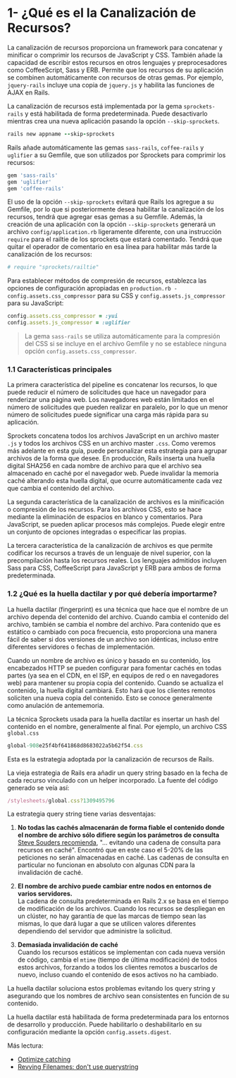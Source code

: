 # 1- ¿Qué es el la Canalización de Recursos?

La canalización de recursos proporciona un framework para concatenar y minificar o comprimir los recursos de JavaScript y CSS. También añade la capacidad de escribir estos recursos en otros lenguajes y preprocesadores como CoffeeScript, Sass y ERB. Permite que los recursos de su aplicación se combinen automáticamente con recursos de otras gemas. Por ejemplo, `jquery-rails` incluye una copia de `jquery.js` y habilita las funciones de AJAX en Rails.

La canalización de recursos está implementada por la gema `sprockets-rails` y está habilitada de forma predeterminada. Puede desactivarlo mientras crea una nueva aplicación pasando la opción `--skip-sprockets`.

```ruby
rails new appname --skip-sprockets
```

Rails añade automáticamente las gemas `sass-rails`, `coffee-rails` y `uglifier` a su Gemfile, que son utilizados por Sprockets para comprimir los recursos:

```ruby
gem 'sass-rails'
gem 'uglifier'
gem 'coffee-rails'
```

El uso de la opción `--skip-sprockets` evitará que Rails los agregue a su Gemfile, por lo que si posteriormente desea habilitar la canalización de los recursos, tendrá que agregar esas gemas a su Gemfile. Además, la creación de una aplicación con la opción `--skip-sprockets` generará un archivo `config/application.rb` ligeramente diferente, con una instrucción `require` para el railtie de los sprockets que estará comentado. Tendrá que quitar el operador de comentario en esa línea para habilitar más tarde la canalización de los recursos:

```ruby
# require "sprockets/railtie"
```

Para establecer métodos de compresión de recursos, establezca las opciones de configuración apropiadas en `production.rb - config.assets.css_compressor` para su CSS y `config.assets.js_compressor` para su JavaScript:

```ruby
config.assets.css_compressor = :yui
config.assets.js_compressor = :uglifier
```

> La gema `sass-rails` se utiliza automáticamente para la compresión del CSS si se incluye en el archivo Gemfile y no se establece ninguna opción `config.assets.css_compressor`.

### 1.1 Características principales

La primera característica del pipeline es concatenar los recursos, lo que puede reducir el número de solicitudes que hace un navegador para renderizar una página web. Los navegadores web están limitados en el número de solicitudes que pueden realizar en paralelo, por lo que un menor número de solicitudes puede significar una carga más rápida para su aplicación.

Sprockets concatena todos los archivos JavaScript en un archivo master `.js` y todos los archivos CSS en un archivo master `.css`. Como veremos más adelante en esta guía, puede personalizar esta estrategia para agrupar archivos de la forma que desee. En producción, Rails inserta una huella digital SHA256 en cada nombre de archivo para que el archivo sea almacenado en caché por el navegador web. Puede invalidar la memoria caché alterando esta huella digital, que ocurre automáticamente cada vez que cambia el contenido del archivo.

La segunda característica de la canalización de archivos es la minificación o compresión de los recursos. Para los archivos CSS, esto se hace mediante la eliminación de espacios en blanco y comentarios. Para JavaScript, se pueden aplicar procesos más complejos. Puede elegir entre un conjunto de opciones integradas o especificar las propias.

La tercera característica de la canalización de archivos es que permite codificar los recursos a través de un lenguaje de nivel superior, con la precompilación hasta los recursos reales. Los lenguajes admitidos incluyen Sass para CSS, CoffeeScript para JavaScript y ERB para ambos de forma predeterminada.

### 1.2 ¿Qué es la huella dactilar y por qué debería importarme?

La huella dactilar \(fingerprint\) es una técnica que hace que el nombre de un archivo dependa del contenido del archivo. Cuando cambia el contenido del archivo, también se cambia el nombre del archivo. Para contenido que es estático o cambiado con poca frecuencia, esto proporciona una manera fácil de saber si dos versiones de un archivo son idénticas, incluso entre diferentes servidores o fechas de implementación.

Cuando un nombre de archivo es único y basado en su contenido, los encabezados HTTP se pueden configurar para fomentar cachés en todas partes \(ya sea en el CDN, en el ISP, en equipos de red o en navegadores web\) para mantener su propia copia del contenido. Cuando se actualiza el contenido, la huella digital cambiará. Esto hará que los clientes remotos soliciten una nueva copia del contenido. Esto se conoce generalmente como anulación de antememoria.

La técnica Sprockets usada para la huella dactilar es insertar un hash del contenido en el nombre, generalmente al final. Por ejemplo, un archivo CSS `global.css`

```ruby
global-908e25f4bf641868d8683022a5b62f54.css
```

Esta es la estrategia adoptada por la canalización de recursos de Rails.

La vieja estrategia de Rails era añadir un query string basado en la fecha de cada recurso vinculado con un helper incorporado. La fuente del código generado se veía así:

```ruby
/stylesheets/global.css?1309495796
```

La estrategia query string tiene varias desventajas:

1. **No todas las cachés almacenarán de forma fiable el contenido donde el nombre de archivo sólo difiere según los parámetros de consulta**
   [Steve Souders recomienda](http://www.stevesouders.com/blog/2008/08/23/revving-filenames-dont-use-querystring/), "... evitando una cadena de consulta para recursos en caché". Encontró que en este caso el 5-20% de las peticiones no serán almacenadas en caché. Las cadenas de consulta en particular no funcionan en absoluto con algunas CDN para la invalidación de caché.

2. **El nombre de archivo puede cambiar entre nodos en entornos de varios servidores.**  
   La cadena de consulta predeterminada en Rails 2.x se basa en el tiempo de modificación de los archivos. Cuando los recursos se despliegan en un clúster, no hay garantía de que las marcas de tiempo sean las mismas, lo que dará lugar a que se utilicen valores diferentes dependiendo del servidor que administre la solicitud.

3. **Demasiada invalidación de caché**  
   Cuando los recursos estáticos se implementan con cada nueva versión de código, cambia el `mtime` \(tiempo de última modificación\) de todos estos archivos, forzando a todos los clientes remotos a buscarlos de nuevo, incluso cuando el contenido de esos activos no ha cambiado.

La huella dactilar soluciona estos problemas evitando los query string y asegurando que los nombres de archivo sean consistentes en función de su contenido.

La huella dactilar está habilitada de forma predeterminada para los entornos de desarrollo y producción. Puede habilitarlo o deshabilitarlo en su configuración mediante la opción `config.assets.digest`.

Más lectura:

* [Optimize catching](https://developers.google.com/speed/docs/insights/LeverageBrowserCaching?csw=1)
* [Revving Filenames: don't use querystring](http://www.stevesouders.com/blog/2008/08/23/revving-filenames-dont-use-querystring/)













